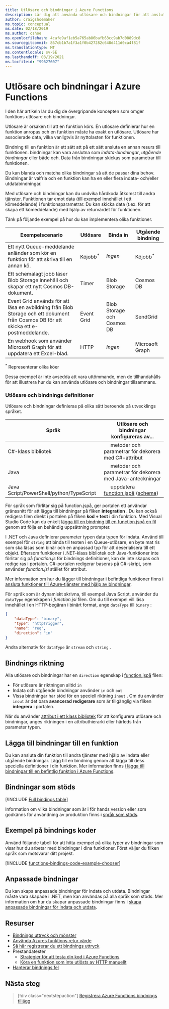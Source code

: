 ```yaml
---
title: Utlösare och bindningar i Azure Functions
description: Lär dig att använda utlösare och bindningar för att ansluta din Azure-funktion till online-händelser och molnbaserade tjänster.
author: craigshoemaker
ms.topic: conceptual
ms.date: 02/18/2019
ms.author: cshoe
ms.openlocfilehash: 4cafe9af1eb5a765ab86bafb63cc9ab7d0889dc8
ms.sourcegitcommit: 867cb1b7a1f3a1f0b427282c648d411d0ca4f81f
ms.translationtype: MT
ms.contentlocale: sv-SE
ms.lasthandoff: 03/19/2021
ms.locfileid: "99627607"
---
```

# <a name="azure-functions-triggers-and-bindings-concepts"></a>Utlösare och bindningar i Azure Functions

I den här artikeln lär du dig de övergripande koncepten som omger funktions utlösare och bindningar.

Utlösare är orsaken till att en funktion körs. En utlösare definierar hur en funktion anropas och en funktion måste ha exakt en utlösare. Utlösare har associerade data, vilka vanligtvis är nyttolasten för funktionen. 

Bindning till en funktion är ett sätt att på ett sätt ansluta en annan resurs till funktionen. bindningar kan vara anslutna som *indata-bindningar*, *utgående bindningar* eller både och. Data från bindningar skickas som parametrar till funktionen.

Du kan blanda och matcha olika bindningar så att de passar dina behov. Bindningar är valfria och en funktion kan ha en eller flera indata- och/eller utdatabindningar.

Med utlösare och bindningar kan du undvika hårdkoda åtkomst till andra tjänster. Funktionen tar emot data (till exempel innehållet i ett kömeddelande) i funktionsparametrar. Du kan skicka data (t.ex. för att skapa ett kömeddelande) med hjälp av returvärdet för funktionen. 

Tänk på följande exempel på hur du kan implementera olika funktioner.

| Exempelscenario | Utlösare | Binda in | Utgående bindning |
|-------------|---------|---------------|----------------|
| Ett nytt Queue-meddelande anländer som kör en funktion för att skriva till en annan kö. | Köjobb<sup>*</sup> | *Ingen* | Köjobb<sup>*</sup> |
|Ett schemalagt jobb läser Blob Storage innehåll och skapar ett nytt Cosmos DB-dokument. | Timer | Blob Storage | Cosmos DB |
|Event Grid används för att läsa en avbildning från Blob Storage och ett dokument från Cosmos DB för att skicka ett e-postmeddelande. | Event Grid | Blob Storage och Cosmos DB | SendGrid |
| En webhook som använder Microsoft Graph för att uppdatera ett Excel-blad. | HTTP | *Ingen* | Microsoft Graph |

<sup>\*</sup> Representerar olika köer

Dessa exempel är inte avsedda att vara uttömmande, men de tillhandahålls för att illustrera hur du kan använda utlösare och bindningar tillsammans.

###  <a name="trigger-and-binding-definitions"></a>Utlösare och bindnings definitioner

Utlösare och bindningar definieras på olika sätt beroende på utvecklings språket.

| Språk | Utlösare och bindningar konfigureras av... |
|-------------|--------------------------------------------|
| C#-klass bibliotek | &nbsp;&nbsp;&nbsp;&nbsp;&nbsp;metoder och parametrar för dekorera med C#-attribut |
| Java | &nbsp;&nbsp;&nbsp;&nbsp;&nbsp;metoder och parametrar för dekorera med Java-anteckningar  | 
| Java Script/PowerShell/python/TypeScript | &nbsp;&nbsp;&nbsp;&nbsp;&nbsp;uppdatera [function.jspå](./functions-reference.md) ([schema](http://json.schemastore.org/function)) |

För språk som förlitar sig på function.jspå, ger portalen ett användar gränssnitt för att lägga till bindningar på fliken **integration** . Du kan också redigera filen direkt i portalen på fliken **kod + test** i din funktion. Med Visual Studio Code kan du enkelt [lägga till en bindning till en function.jspå en fil](functions-develop-vs-code.md?tabs=nodejs#add-a-function-to-your-project) genom att följa en behändig uppsättning prompter. 

I .NET och Java definierar parameter typen data typen för indata. Använd till exempel för `string` att binda till texten i en Queue-utlösare, en byte mat ris som ska läsas som binär och en anpassad typ för att deserialisera till ett objekt. Eftersom funktioner i .NET-klass bibliotek och Java-funktioner inte förlitar sig på *function.js* för bindnings definitioner, kan de inte skapas och redige ras i portalen. C#-portalen redigerar baseras på C#-skript, som använder *function.jsi* stället för attribut.

Mer information om hur du lägger till bindningar i befintliga funktioner finns i [ansluta funktioner till Azure-tjänster med hjälp av bindningar](add-bindings-existing-function.md).

För språk som är dynamiskt skrivna, till exempel Java Script, använder du `dataType` egenskapen i *function.jsi* filen. Om du till exempel vill läsa innehållet i en HTTP-begäran i binärt format, ange `dataType` till `binary` :

```json
{
    "dataType": "binary",
    "type": "httpTrigger",
    "name": "req",
    "direction": "in"
}
```

Andra alternativ för `dataType` är `stream` och `string` .

## <a name="binding-direction"></a>Bindnings riktning

Alla utlösare och bindningar har en `direction` egenskap i [function.jspå](./functions-reference.md) filen:

- För utlösare är riktningen alltid `in`
- Indata och utgående bindningar använder `in` och `out`
- Vissa bindningar har stöd för en speciell riktning `inout` . Om du använder `inout` är det bara **avancerad redigerare** som är tillgänglig via fliken **integrera** i portalen.

När du använder [attribut i ett klass bibliotek](functions-dotnet-class-library.md) för att konfigurera utlösare och bindningar, anges riktningen i en attributhierarki eller härleds från parameter typen.

## <a name="add-bindings-to-a-function"></a>Lägga till bindningar till en funktion

Du kan ansluta din funktion till andra tjänster med hjälp av indata eller utgående bindningar. Lägg till en bindning genom att lägga till dess speciella definitioner i din funktion. Mer information finns [i lägga till bindningar till en befintlig funktion i Azure Functions](add-bindings-existing-function.md).  

## <a name="supported-bindings"></a>Bindningar som stöds

[!INCLUDE [Full bindings table](../../includes/functions-bindings.md)]

Information om vilka bindningar som är i för hands version eller som godkänns för användning av produktion finns i [språk som stöds](supported-languages.md).

## <a name="bindings-code-examples"></a>Exempel på bindnings koder

Använd följande tabell för att hitta exempel på olika typer av bindningar som visar hur du arbetar med bindningar i dina funktioner. Först väljer du fliken språk som motsvarar ditt projekt. 

[!INCLUDE [functions-bindings-code-example-chooser](../../includes/functions-bindings-code-example-chooser.md)]

## <a name="custom-bindings"></a>Anpassade bindningar

Du kan skapa anpassade bindningar för indata och utdata. Bindningar måste vara skapade i .NET, men kan användas på alla språk som stöds. Mer information om hur du skapar anpassade bindningar finns i [skapa anpassade bindningar för indata och utdata](https://github.com/Azure/azure-webjobs-sdk/wiki/Creating-custom-input-and-output-bindings).

## <a name="resources"></a>Resurser
- [Bindnings uttryck och mönster](./functions-bindings-expressions-patterns.md)
- [Använda Azures funktions retur värde](./functions-bindings-return-value.md)
- [Så här registrerar du ett bindnings uttryck](./functions-bindings-register.md)
- Prestandatester
  - [Strategier för att testa din kod i Azure Functions](functions-test-a-function.md)
  - [Köra en funktion som inte utlösts av HTTP manuellt](functions-manually-run-non-http.md)
- [Hanterar bindnings fel](./functions-bindings-errors.md)

## <a name="next-steps"></a>Nästa steg
> [!div class="nextstepaction"]
> [Registrera Azure Functions bindnings tillägg](./functions-bindings-register.md)
